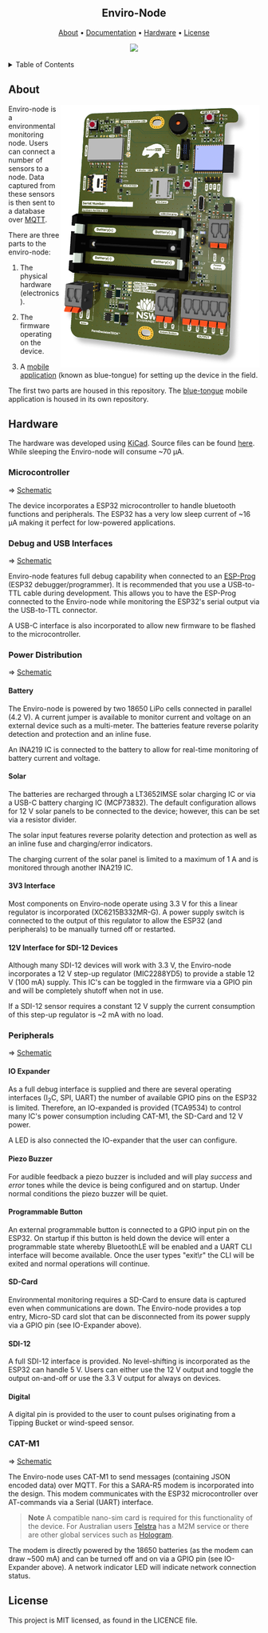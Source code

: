 <h2 align="center">
    Enviro-Node
</h2>
<p align="center">
  <a href="#about">About</a> •
  <a href="https://dpiclimate.github.io/enviro-node" style="target-new: tab;">Documentation</a> •
  <a href="#hardware">Hardware</a> •
  <a href="#license">License</a>
</p>

<p align="center">
    <img src="https://github.com/DPIclimate/enviro-node/actions/workflows/docs.yml/badge.svg" href="https://github.com/DPIclimate/enviro-node/actions"/>
</p>

<!-- TABLE OF CONTENTS -->
<details>
  <summary>Table of Contents</summary>
  <ol>
    <li>
      <a href="#about">About</a>
    </li>
    <li>
      <a href="#hardware">Hardware</a>
      <ul>
        <li><a href="#microcontroller">Microcontroller</a></li>
        <li><a href="#debug-and-usb-interfaces">Debug and USB Interfaces</a></li>
        <li><a href="#power-distribution">Power Distribution</a></li>
        <ul>
            <li><a href="#battery">Battery</a></li>
            <li><a href="#solar">Solar</a></li>
            <li><a href="#3v3-interface">3V3 Interface</a></li>
            <li><a href="#12v-interface-for-sdi-12-devices">12 V Interface</a></li>
          </ul>
        <li><a href="#peripherals">Peripherals</a></li>
        <ul>
            <li><a href="#io-expander">IO Expander</a></li>
            <li><a href="#piezo-buzzer">Piezo Buzzer</a></li>
            <li><a href="#programmable-button">Programmable Button</a></li>
            <li><a href="#sd-card">SD-Card</a></li>
            <li><a href="#sdi-12">SDI-12</a></li>
            <li><a href="#digital">Digtial (Pulse Counter)</a></li>
        </ul>
        <li><a href="#cat-m1">CAT-M1</a></li>
      </ul>
    </li>
    <li><a href="#license">License</a></li>
  </ol>
</details>

## About

<img src="imgs/enviro-node.png" align="right" style="width: 400px;">

Enviro-node is a environmental monitoring node. Users can connect a number of sensors to a node. Data captured from these sensors is then sent to a database over [MQTT](https://mqtt.org/).

There are three parts to the enviro-node:

1. The physical hardware (electronics).

2. The firmware operating on the device.

3. A [mobile application](https://github.com/DPIclimate/blue-tongue) (known as blue-tongue) for setting up the device in the field.

The first two parts are housed in this repository. The [blue-tongue](https://github.com/DPIclimate/blue-tongue) mobile application is housed in its own repository.

## Hardware

The hardware was developed using [KiCad](https://www.kicad.org/). Source files can be found [here](https://github.com/DPIclimate/enviro-node/tree/master/electronics/motherboard/motherboard-mini). While sleeping the Enviro-node will consume ~70 µA.

### Microcontroller
=> [Schematic](https://github.com/DPIclimate/enviro-node/blob/master/imgs/schematics/microcontroller.pdf)

The device incorporates a ESP32 microcontroller to handle bluetooth functions and peripherals. The ESP32 has a very low sleep current of ~16 µA making it perfect for low-powered applications.

### Debug and USB Interfaces
=> [Schematic](https://github.com/DPIclimate/enviro-node/blob/master/imgs/schematics/microcontroller.pdf)

Enviro-node features full debug capability when connected to an [ESP-Prog](https://espressif-docs.readthedocs-hosted.com/projects/espressif-esp-iot-solution/en/latest/hw-reference/ESP-Prog_guide.html) (ESP32 debugger/programmer). It is recommended that you use a USB-to-TTL cable during development. This allows you to have the ESP-Prog connected to the Enviro-node while monitoring the ESP32's serial output via the USB-to-TTL connector. 

A USB-C interface is also incorporated to allow new firmware to be flashed to the microcontroller.

### Power Distribution 
=> [Schematic](https://github.com/DPIclimate/enviro-node/blob/master/imgs/schematics/power_distribution.pdf)

#### Battery

The Enviro-node is powered by two 18650 LiPo cells connected in parallel (4.2 V). A current jumper is available to monitor current and voltage on an external device such as a multi-meter. The batteries feature reverse polarity detection and protection and an inline fuse. 

An INA219 IC is connected to the battery to allow for real-time monitoring of battery current and voltage.

#### Solar

The batteries are recharged through a LT3652IMSE solar charging IC or via a USB-C battery charging IC (MCP73832). The default configuration allows for 12 V solar panels to be connected to the device; however, this can be set via a resistor divider.

The solar input features reverse polarity detection and protection as well as an inline fuse and charging/error indicators.

The charging current of the solar panel is limited to a maximum of 1 A and is monitored through another INA219 IC.

#### 3V3 Interface

Most components on Enviro-node operate using 3.3 V for this a linear regulator is incorporated (XC6215B332MR-G). A power supply switch is connected to the output of this regulator to allow the ESP32 (and peripherals) to be manually turned off or restarted.

#### 12V Interface for SDI-12 Devices

Although many SDI-12 devices will work with 3.3 V, the Enviro-node incorporates a 12 V step-up regulator (MIC2288YD5) to provide a stable 12 V (100 mA) supply. This IC's can be toggled in the firmware via a GPIO pin and will be completely shutoff when not in use.

If a SDI-12 sensor requires a constant 12 V supply the current consumption of this step-up regulator is ~2 mA with no load.

### Peripherals
=> [Schematic](https://github.com/DPIclimate/enviro-node/blob/master/imgs/schematics/peripherals.pdf)

#### IO Expander

As a full debug interface is supplied and there are several operating interfaces (I<sub>2</sub>C, SPI, UART) the number of available GPIO pins on the ESP32
is limited. Therefore, an IO-expanded is provided (TCA9534) to control many IC's power consumption including CAT-M1, the SD-Card and 12 V power.

A LED is also connected the IO-expander that the user can configure.

#### Piezo Buzzer

For audible feedback a piezo buzzer is included and will play *success* and *error* tones while the device is being configured and on startup. Under normal conditions the piezo buzzer will be quiet.

#### Programmable Button

An external programmable button is connected to a GPIO input pin on the ESP32. On startup if this button is held down the device will enter a programmable state whereby BluetoothLE will be enabled and a UART CLI interface will become available. Once the user types "exit\r" the CLI will be exited and normal operations will continue.

#### SD-Card

Environmental monitoring requires a SD-Card to ensure data is captured even when communications are down. The Enviro-node provides a top entry, Micro-SD card slot that can be disconnected from its power supply via a GPIO pin (see IO-Expander above).

#### SDI-12

A full SDI-12 interface is provided. No level-shifting is incorporated as the ESP32 can handle 5 V. Users can either use the 12 V output and toggle the output on-and-off or use the 3.3 V output for always on devices.

#### Digital

A digital pin is provided to the user to count pulses originating from a Tipping Bucket or wind-speed sensor.

### CAT-M1
=> [Schematic](https://github.com/DPIclimate/enviro-node/blob/master/imgs/schematics/cat_m1.pdf)

The Enviro-node uses CAT-M1 to send messages (containing JSON encoded data) over MQTT. For this a SARA-R5 modem is incorporated into the design. This modem communicates with the ESP32 microcontroller over AT-commands via a Serial (UART) interface. 

> **Note** A compatible nano-sim card is required for this functionality of the device. For Australian users [Telstra](https://telstra.m2m.com/) has a M2M service or there are other global services such as [Hologram](https://www.hologram.io/products/global-iot-sim-card/).

The modem is directly powered by the 18650 batteries (as the modem can draw ~500 mA) and can be turned off and on via a GPIO pin (see IO-Expander above). A network indicator LED will indicate network connection status.

## License

This project is MIT licensed, as found in the LICENCE file.
